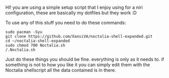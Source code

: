 HI!
you are using a simple setup script that I enjoy using for a niri configuration, these are basically my dotfiles but they work :D

To use any of this stuff you need to do these commands:

```
sudo pacman -Syu
git clone https://github.com/XansiVA/noctalia-shell-expanded.git
cd ~/noctalia-shell-expanded
sudo chmod 700 Noctalia.sh
/.Noctalia.sh 
```

Just do these things you should be fine.
everything is only as it needs to. if something is not to how you like it you can simply edit them with the Noctalia shellscript
all the data contained is in there.

